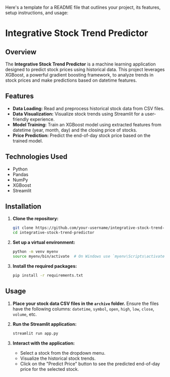Here's a template for a README file that outlines your project, its features, setup instructions, and usage:

# Integrative Stock Trend Predictor

## Overview

The **Integrative Stock Trend Predictor** is a machine learning application designed to predict stock prices using historical data. This project leverages XGBoost, a powerful gradient boosting framework, to analyze trends in stock prices and make predictions based on datetime features.

## Features

- **Data Loading:** Read and preprocess historical stock data from CSV files.
- **Data Visualization:** Visualize stock trends using Streamlit for a user-friendly experience.
- **Model Training:** Train an XGBoost model using extracted features from datetime (year, month, day) and the closing price of stocks.
- **Price Prediction:** Predict the end-of-day stock price based on the trained model.

## Technologies Used

- Python
- Pandas
- NumPy
- XGBoost
- Streamlit

## Installation

1. **Clone the repository:**
   ```bash
   git clone https://github.com/your-username/integrative-stock-trend-predictor.git
   cd integrative-stock-trend-predictor
   ```

2. **Set up a virtual environment:**
   ```bash
   python -m venv myenv
   source myenv/bin/activate  # On Windows use `myenv\Scripts\activate`
   ```

3. **Install the required packages:**
   ```bash
   pip install -r requirements.txt
   ```

## Usage

1. **Place your stock data CSV files in the `archive` folder.** Ensure the files have the following columns: `datetime`, `symbol`, `open`, `high`, `low`, `close`, `volume`, etc.

2. **Run the Streamlit application:**
   ```bash
   streamlit run app.py
   ```

3. **Interact with the application:**
   - Select a stock from the dropdown menu.
   - Visualize the historical stock trends.
   - Click on the "Predict Price" button to see the predicted end-of-day price for the selected stock.